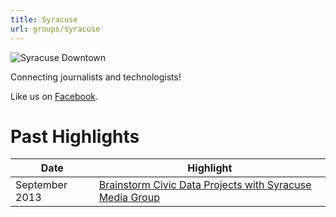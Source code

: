 ```yaml
---
title: Syracuse
url: groups/syracuse
---
```


![Syracuse Downtown](https://upload.wikimedia.org/wikipedia/commons/8/8b/Syracuse_NY_downtown.jpg)

Connecting journalists and technologists!

Like us on [Facebook](https://www.facebook.com/syrhacks).

# Past Highlights

| **Date**  | **Highlight** |  
|-----------|---------------|  
| September 2013 | [Brainstorm Civic Data Projects with Syracuse Media Group](https://www.facebook.com/events/194263644084642/) | 
